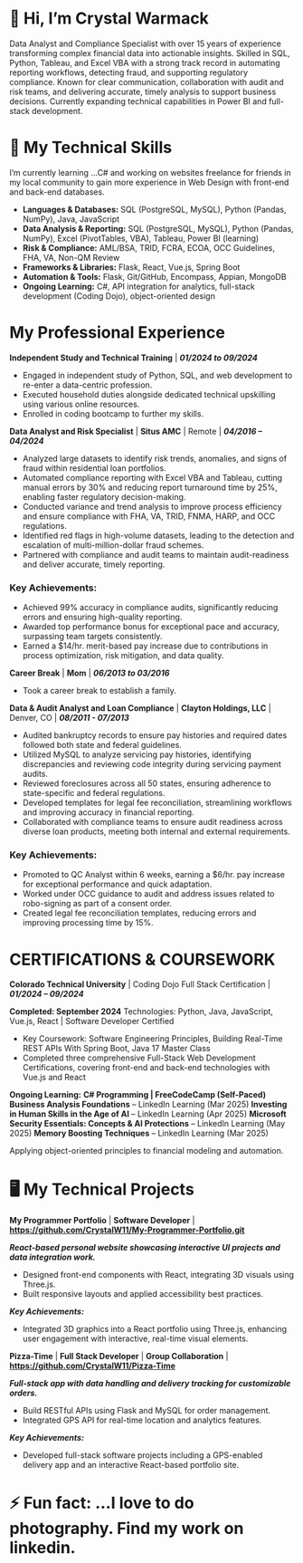 # 👋 Hi, I’m Crystal Warmack
Data Analyst and Compliance Specialist with over 15 years of experience transforming complex financial data into actionable insights. Skilled in SQL, Python, Tableau, and Excel VBA with a strong track record in automating reporting workflows, detecting fraud, and supporting regulatory compliance. Known for clear communication, collaboration with audit and risk teams, and delivering accurate, timely analysis to support business decisions. Currently expanding technical capabilities in Power BI and full-stack development.

# 🚀 My Technical Skills
  I’m currently learning ...C# and working on websites freelance for friends in my local community to gain more experience in Web Design with front-end and back-end databases. 

- **Languages & Databases:** SQL (PostgreSQL, MySQL), Python (Pandas, NumPy), Java, JavaScript
- **Data Analysis & Reporting:** SQL (PostgreSQL, MySQL), Python (Pandas, NumPy), Excel (PivotTables, VBA), Tableau, Power BI (learning)
- **Risk & Compliance:** AML/BSA, TRID, FCRA, ECOA, OCC Guidelines, FHA, VA, Non-QM Review
- **Frameworks & Libraries:** Flask, React, Vue.js, Spring Boot
- **Automation & Tools:** Flask, Git/GitHub, Encompass, Appian, MongoDB
- **Ongoing Learning:** C#, API integration for analytics, full-stack development (Coding Dojo), object-oriented design

# My Professional Experience

**Independent Study and Technical Training** | ***01/2024 to 09/2024***
-	Engaged in independent study of Python, SQL, and web development to re-enter a data-centric profession.
-	Executed household duties alongside dedicated technical upskilling using various online resources.
-	Enrolled in coding bootcamp to further my skills.
  
**Data Analyst and Risk Specialist** | **Situs AMC** | Remote | ***04/2016 – 04/2024***    
- Analyzed large datasets to identify risk trends, anomalies, and signs of fraud within residential loan portfolios.
- Automated compliance reporting with Excel VBA and Tableau, cutting manual errors by 30% and reducing report turnaround time by 25%, enabling faster regulatory decision-making.
- Conducted variance and trend analysis to improve process efficiency and ensure compliance with FHA, VA, TRID, FNMA, HARP, and OCC regulations.
- Identified red flags in high-volume datasets, leading to the detection and escalation of multi-million-dollar fraud schemes.
- Partnered with compliance and audit teams to maintain audit-readiness and deliver accurate, timely reporting.

### Key Achievements:
- Achieved 99% accuracy in compliance audits, significantly reducing errors and ensuring high-quality reporting.
- Awarded top performance bonus for exceptional pace and accuracy, surpassing team targets consistently.
- Earned a $14/hr. merit-based pay increase due to contributions in process optimization, risk mitigation, and data quality.

**Career Break** | **Mom** | ***06/2013 to 03/2016***
-	Took a career break to establish a family.


**Data & Audit Analyst and Loan Compliance** | **Clayton Holdings, LLC** | Denver, CO | ***08/2011 - 07/2013*** 
- Audited bankruptcy records to ensure pay histories and required dates followed both state and federal guidelines.
- Utilized MySQL to analyze servicing pay histories, identifying discrepancies and reviewing code integrity
during servicing payment audits.
- Reviewed foreclosures across all 50 states, ensuring adherence to state-specific and federal regulations.
- Developed templates for legal fee reconciliation, streamlining workflows and improving accuracy in
financial reporting.
- Collaborated with compliance teams to ensure audit readiness across diverse loan products, meeting both
internal and external requirements.

### Key Achievements:
- Promoted to QC Analyst within 6 weeks, earning a $6/hr. pay increase for exceptional performance and
quick adaptation.
- Worked under OCC guidance to audit and address issues related to robo-signing as part of a consent order.
- Created legal fee reconciliation templates, reducing errors and improving processing time by 15%.

# CERTIFICATIONS & COURSEWORK
**Colorado Technical University** | Coding Dojo Full Stack Certification | ***01/2024 – 09/2024***

**Completed: September 2024**
Technologies: Python, Java, JavaScript, Vue.js, React | Software Developer Certified
-	Key Coursework: Software Engineering Principles, Building Real-Time REST APIs With Spring Boot, Java 17 Master Class
-	Completed three comprehensive Full-Stack Web Development Certifications, covering front-end and back-end technologies with Vue.js and React

**Ongoing Learning:**
**C# Programming | FreeCodeCamp (Self-Paced)**
**Business Analysis Foundations** – LinkedIn Learning (Mar 2025)
**Investing in Human Skills in the Age of AI** – LinkedIn Learning (Apr 2025)
**Microsoft Security Essentials: Concepts & AI Protections** – LinkedIn Learning (May 2025)
**Memory Boosting Techniques** – LinkedIn Learning (Mar 2025)

Applying object-oriented principles to financial modeling and automation.

# 🖥️ My Technical Projects

**My Programmer Portfolio** | **Software Developer** | **https://github.com/CrystalW11/My-Programmer-Portfolio.git**

***React-based personal website showcasing interactive UI projects and data integration work.***
- Designed front-end components with React, integrating 3D visuals using Three.js.
- Built responsive layouts and applied accessibility best practices.

***Key Achievements:***
- Integrated 3D graphics into a React portfolio using Three.js, enhancing user engagement with interactive, real-time visual elements.

**Pizza-Time** | **Full Stack Developer** | **Group Collaboration** | **https://github.com/CrystalW11/Pizza-Time**

***Full-stack app with data handling and delivery tracking for customizable orders.***
- Build RESTful APIs using Flask and MySQL for order management.
- Integrated GPS API for real-time location and analytics features.

***Key Achievements:***
- Developed full-stack software projects including a GPS-enabled delivery app and an interactive React-based portfolio site.

# ⚡ Fun fact: ...I love to do photography. Find my work on linkedin.

<!---
CrystalW11/CrystalW11 is a ✨ special ✨ repository because its `README.md` (this file) appears on your GitHub profile.
You can click the Preview link to take a look at your changes.
--->
